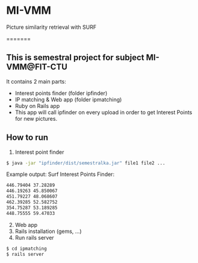 # MI-VMM
Picture similarity retrieval with SURF

=======
## This is semestral project for subject MI-VMM@FIT-CTU
It contains 2 main parts:
* Interest points finder (folder ipfinder)
* IP matching & Web app (folder ipmatching)
 * Ruby on Rails app
 * This app will call ipfinder on every upload in order to get Interest Points for new pictures.
 
## How to run
1. Interest point finder
```sh
$ java -jar "ipfinder/dist/semestralka.jar" file1 file2 ...
```

Example output:
Surf Interest Points Finder:
```sh
446.79404 37.28289
446.19263 45.850067
451.79227 48.068607
462.39285 52.582752
354.75287 53.189285
448.75555 59.47033
```

2. Web app
 1. Rails installation (gems, ...)
 2. Run rails server
```sh
$ cd ipmatching
$ rails server
```
